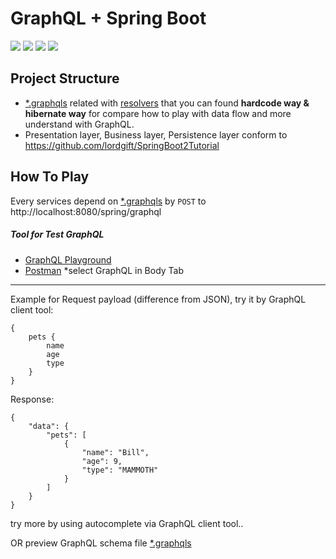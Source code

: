 # GraphQL + Spring Boot

![](https://img.shields.io/badge/Java-8-orange.svg?logo=java)
![](https://img.shields.io/badge/Spring%20Boot-2.1.6-green.svg)
![](https://img.shields.io/badge/GraphQL-4.0.0-E0008B.svg?logo=GraphQL)
![](https://img.shields.io/badge/Gradle-4.10.3-002A32.svg)

## Project Structure

- [*.graphqls](src/main/resources/schema.graphqls) related with [resolvers](src/main/java/th/in/lordgift/graphql_spring_boot_tutorial/resolvers) that you can found **hardcode way & hibernate way** for compare how to play with data flow and more understand with GraphQL.
- Presentation layer, Business layer, Persistence layer conform to https://github.com/lordgift/SpringBoot2Tutorial


## How To Play


Every services depend on [*.graphqls](src/main/resources/petshop.graphqls) by `POST` to http://localhost:8080/spring/graphql


##### Tool for Test GraphQL 

- [GraphQL Playground](https://github.com/prisma/graphql-playground)
- [Postman](https://www.getpostman.com/) *select GraphQL in Body Tab


-----------

Example for Request payload (difference from JSON), try it by GraphQL client tool:

    {
        pets {
            name
            age
            type
        }
    }

Response:

    {
        "data": {
            "pets": [
                {
                    "name": "Bill",
                    "age": 9,
                    "type": "MAMMOTH"
                }
            ]
        }
    }

try more by using autocomplete via GraphQL client tool..

OR preview GraphQL schema file [*.graphqls](src/main/resources/schema.graphqls)

